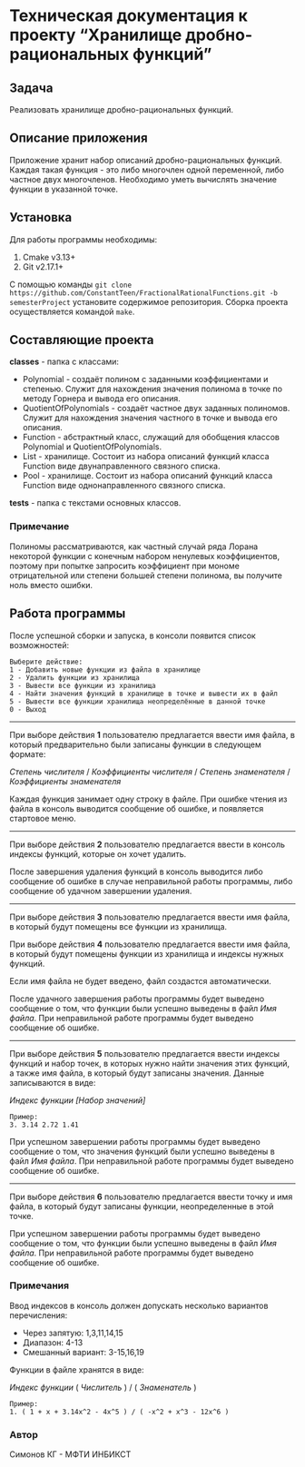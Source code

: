 # Техническая документация к проекту “Хранилище дробно-рациональных функций”
## Задача
Реализовать хранилище дробно-рациональных функций. 
## Описание приложения
Приложение хранит набор описаний дробно-рациональных функций. Каждая такая функция - это либо многочлен одной переменной, либо частное двух многочленов. Необходимо уметь вычислять значение функции в указанной точке.
## Установка
Для работы программы необходимы:
1. Cmake v3.13+ 
2. Git v2.17.1+ 

С помощью команды 
`git clone https://github.com/ConstantTeen/FractionalRationalFunctions.git -b 
semesterProject` 
установите содержимое репозитория.
Сборка проекта осуществляется командой `make`.
## Составляющие проекта
**classes** - папка с классами:

* Polynomial - создаёт полином с заданными коэффициентами и степенью. Служит для нахождения значения полинома в точке по методу Горнера и вывода его описания.
* QuotientOfPolynomials - создаёт частное двух заданных полиномов. Служит для нахождения значения частного в точке и вывода его описания.
* Function - абстрактный класс, служащий для обобщения классов Polynomial и QuotientOfPolynomials.
* List - хранилище. Состоит из набора описаний функций класса Function виде двунаправленного связного списка.
* Pool - хранилище. Состоит из набора описаний функций класса Function виде однонаправленного связного списка.

**tests** - папка с текстами основных классов.
### Примечание
Полиномы рассматриваются, как частный случай ряда Лорана некоторой функции с конечным набором ненулевых коэффициентов, поэтому при попытке запросить коэффициент при мономе отрицательной или степени большей степени полинома, вы получите ноль вместо ошибки.
## Работа программы
После успешной сборки и запуска, в консоли появится список возможностей:
```
Выберите действие:
1 - Добавить новые функции из файла в хранилище 
2 - Удалить функции из хранилища
3 - Вывести все функции из хранилища
4 - Найти значения функций в хранилище в точке и вывести их в файл
5 - Вывести все функции хранилища неопределённые в данной точке
0 - Выход
```
---
При выборе действия **1** пользователю предлагается ввести имя файла, в который предварительно были записаны функции в следующем формате:

*Степень числителя* / *Коэффициенты числителя* / *Степень знаменателя* / *Коэффициенты знаменателя*

Каждая функция занимает одну строку в файле.
При ошибке чтения из файла в консоль выводится сообщение об ошибке, и появляется стартовое меню.

---
При выборе действия **2** пользователю предлагается ввести в консоль индексы функций, которые он хочет удалить. 

После завершения удаления функций  в консоль выводится либо сообщение об ошибке в случае неправильной работы программы, либо сообщение об удачном завершении удаления.

---
При выборе действия **3** пользователю предлагается ввести имя файла, в который будут помещены все функции из хранилища.

При выборе действия **4** пользователю предлагается ввести имя файла, в который будут помещены функции из хранилища и индексы нужных функций.

Если имя файла не будет введено, файл создастся автоматически. 

После удачного завершения работы программы будет выведено сообщение о том, что функции были успешно выведены в файл *Имя файла*. При неправильной работе программы будет выведено сообщение об ошибке.

---
При выборе действия **5** пользователю предлагается ввести индексы функций и набор точек, в которых нужно найти значения этих функций, а также имя файла, в который будут записаны значения. Данные записываются в виде:

*Индекс функции* *[Набор значений]*
```
Пример:
3. 3.14 2.72 1.41
```
При успешном завершении работы программы будет выведено сообщение о том, что значения функций были успешно выведены в файл *Имя файла*. При неправильной работе программы будет выведено сообщение об ошибке.

---
При выборе действия **6** пользователю предлагается ввести точку и имя файла, в который будут записаны функции, неопределенные в этой точке.

При успешном завершении работы программы будет выведено сообщение о том, что функции были успешно выведены в файл *Имя файла*. При неправильной работе программы будет выведено сообщение об ошибке.

### Примечания
Ввод индексов в консоль должен допускать несколько вариантов перечисления:

* Через запятую: 1,3,11,14,15
* Диапазон: 4-13
* Смешанный вариант: 3-15,16,19

Функции в файле хранятся в виде:

*Индекс функции* ( *Числитель*  ) / ( *Знаменатель* ) 
```
Пример: 
1. ( 1 + х + 3.14х^2 - 4x^5 ) / ( -x^2 + x^3 - 12x^6 )
```
### Автор
Симонов КГ - МФТИ ИНБИКСТ
